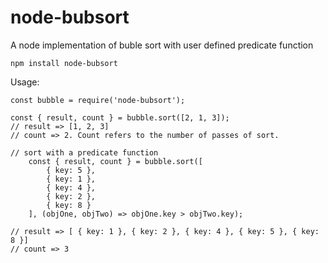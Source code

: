 # node-bubsort

A node implementation of buble sort with user defined predicate function

```
npm install node-bubsort
```

Usage:

```
const bubble = require('node-bubsort');

const { result, count } = bubble.sort([2, 1, 3]);
// result => [1, 2, 3]
// count => 2. Count refers to the number of passes of sort.

// sort with a predicate function
    const { result, count } = bubble.sort([
        { key: 5 },
        { key: 1 },
        { key: 4 },
        { key: 2 },
        { key: 8 }
    ], (objOne, objTwo) => objOne.key > objTwo.key);

// result => [ { key: 1 }, { key: 2 }, { key: 4 }, { key: 5 }, { key: 8 }]
// count => 3
```